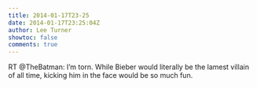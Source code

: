 ```yaml
---
title: 2014-01-17T23-25
date: 2014-01-17T23:25:04Z
author: Lee Turner
showtoc: false
comments: true
---
```


RT @TheBatman: I’m torn. While Bieber would literally be the lamest villain of all time, kicking him in the face would be so much fun.

